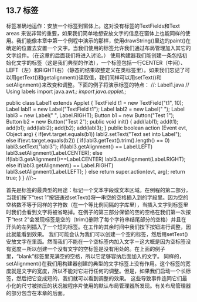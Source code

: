 ## 13.7 标签

标签准确地运作：安放一个标签到窗体上。这对没有标签的TextFields和Text areas 来说非常的重要，如果我们简单地想安放文字的信息在窗体上也能同样的使用。我们能像本章中第一个例程中演示的那样，使用drawString()里边的paint()在确定的位置去安置一个文字。当我们使用的标签允许我们通过布局管理加入其它的文字组件。（在这章的后面我们将进入讨论。）
使用构建器我们能创建一条包括初始化文字的标签（这是我们典型的作法），一个标签包括一行CENTER（中间）、LEFT（左）和RIGHT(右）（静态的结果取整定义在类标签里）。如果我们忘记了可以用getText()和getalignment()读取值，我们同样可以用setText()和setAlignment()来改变和调整。下面的例子将演示标签的特点：
//: Label1.java
// Using labels
import java.awt.*;
import java.applet.*;

public class Label1 extends Applet {
  TextField t1 = new TextField("t1", 10);
  Label labl1 = new Label("TextField t1");
  Label labl2 = new Label("                   ");
  Label labl3 = new Label("                    ",
    Label.RIGHT);
  Button b1 = new Button("Test 1");
  Button b2 = new Button("Test 2");
  public void init() {
    add(labl1); add(t1);
    add(b1); add(labl2);
    add(b2); add(labl3);
  }
  public boolean action (Event evt, Object arg) {
    if(evt.target.equals(b1))
      labl2.setText("Text set into Label");
    else if(evt.target.equals(b2)) {
      if(labl3.getText().trim().length() == 0)
        labl3.setText("labl3");
      if(labl3.getAlignment() == Label.LEFT)
        labl3.setAlignment(Label.CENTER);
      else if(labl3.getAlignment()==Label.CENTER)
        labl3.setAlignment(Label.RIGHT);
      else if(labl3.getAlignment() == Label.RIGHT)
        labl3.setAlignment(Label.LEFT);
    }
    else 
      return super.action(evt, arg);
    return true;
  }
} ///:~

首先是标签的最典型的用途：标记一个文本字段或文本区域。在例程的第二部分，当我们按下“test 1”按钮通过setText()将一串空的空格插入到的字段里。因为空的空格数不等于同样的字符数（在一个等比例间隔的字库里），当插入文字到标签里时我们会看到文字将被省略掉。在例子的第三部分保留的空的空格在我们第一次按下“test 2”会发现标签是空的（trim()删除了每个字符串结尾部分的空格）并且在开头的左列插入了一个短的标签。在工作的其余时间中我们按下按钮进行调整，因此就能看到效果。
我们可能会认为我们可以创建一个空的标签，然后用setText()安放文字在里面。然而我们不能在一个空标签内加入文字－这大概是因为空标签没有宽度－所以创建一个没有文字的空标签是没有用处的。在上面的例子里，“blank”标签里充满空的空格，所以它足够容纳后面加入的文字。
同样的，setAlignment()在我们用构建器创建的典型的文字标签上没有作用。这个标签的宽度就是文字的宽度，所以不能对它进行任何的调整。但是，如果我们启动一个长标签，然后把它变成短的，我们就可以看到调整的效果。
这些导致事件连同它们最小化的尺寸被挤压的状况被程序片使用的默认布局管理器所发现。有关布局管理器的部分包含在本章的后面。